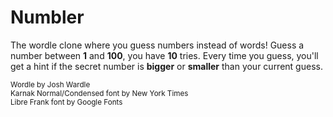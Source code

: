 # Numbler
The wordle clone where you guess numbers instead of words!
Guess a number between **1** and **100**, you have **10** tries. Every time you guess, you'll get a hint if the secret number is **bigger** or **smaller** than your current guess.

<sub>Wordle by Josh Wardle</sub><br>
<sub>Karnak Normal/Condensed font by New York Times</sub><br>
<sub>Libre Frank font by Google Fonts</sub>
